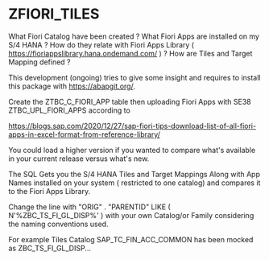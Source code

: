 # ZFIORI_TILES

What Fiori Catalog have been created ? 
What Fiori Apps are installed on my S/4 HANA ? 
How do they relate with Fiori Apps Library ( https://fioriappslibrary.hana.ondemand.com/ ) ?
How are Tiles and Target Mapping defined ?

This development (ongoing) tries to give some insight and requires to install this package with https://abapgit.org/.

Create the ZTBC_C_FIORI_APP table then uploading Fiori Apps with SE38 ZTBC_UPL_FIORI_APPS  according to

https://blogs.sap.com/2020/12/27/sap-fiori-tips-download-list-of-all-fiori-apps-in-excel-format-from-reference-library/

You could load a higher version if you wanted to compare what's available in your current release versus what's new.

The SQL Gets you the S/4 HANA Tiles and Target Mappings Along with App Names installed on your system ( restricted to one catalog) 
and compares it to the Fiori Apps Library.

Change the line with "ORIG" . "PARENTID" LIKE ( N'%ZBC_TS_FI_GL_DISP%' ) with your own Catalog/or Family considering the naming conventions used.

For example Tiles Catalog SAP_TC_FIN_ACC_COMMON has been mocked as ZBC_TS_FI_GL_DISP...
